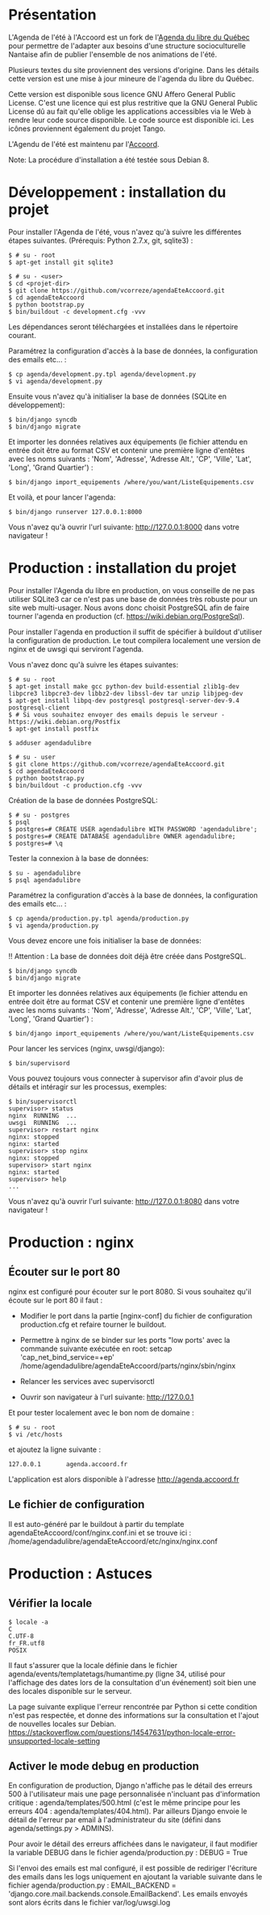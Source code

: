 Présentation
============

L'Agenda de l'été à l'Accoord est un fork de l'[Agenda du libre du Québec](https://github.com/mlhamel/agendadulibre) pour
permettre de l'adapter aux besoins d'une structure socioculturelle Nantaise
afin de publier l'ensemble de nos animations de l'été.

Plusieurs textes du site proviennent des versions d'origine. Dans les détails cette
version est une mise à jour mineure de l'agenda du libre du Québec.

Cette version est disponible sous licence GNU Affero General Public License.
C'est une licence qui est plus restritive que la GNU General Public License
dû au fait qu'elle oblige les applications accessibles via le Web à rendre leur
 code source disponible. Le code source est disponible ici. Les
icônes proviennent également du projet Tango.

L'Agendu de l'été est maintenu par l'[Accoord](https://www.accoord.fr/).

Note: La procédure d'installation a été testée sous Debian 8.

Développement : installation du projet
======================================

Pour installer l'Agenda de l'été, vous n'avez qu'à suivre les différentes
étapes suivantes. (Prérequis: Python 2.7.x, git, sqlite3) :

    $ # su - root
    $ apt-get install git sqlite3

    $ # su - <user>
    $ cd <projet-dir>
    $ git clone https://github.com/vcorreze/agendaEteAccoord.git
    $ cd agendaEteAccoord
    $ python bootstrap.py
    $ bin/buildout -c development.cfg -vvv

Les dépendances seront téléchargées et installées dans le répertoire courant.

Paramétrez la configuration d'accès à la base de données, la 
configuration des emails etc... :

    $ cp agenda/development.py.tpl agenda/development.py
    $ vi agenda/development.py
    
Ensuite vous n'avez qu'à initialiser la base de données (SQLite en
développement):

    $ bin/django syncdb
    $ bin/django migrate

Et importer les données relatives aux équipements (le fichier attendu 
en entrée doit être au format CSV et contenir une première ligne 
d'entêtes avec les noms suivants : 'Nom', 'Adresse', 'Adresse Alt.', 
'CP', 'Ville', 'Lat', 'Long', 'Grand Quartier') :

    $ bin/django import_equipements /where/you/want/ListeEquipements.csv

Et voilà, et pour lancer l'agenda:

    $ bin/django runserver 127.0.0.1:8000

Vous n'avez qu'à ouvrir l'url suivante: http://127.0.0.1:8000 dans votre
navigateur !

Production : installation du projet
===================================

Pour installer l'Agenda du libre en production, on vous conseille de ne pas 
utiliser SQLite3 car ce n'est pas une base de données très robuste pour un 
site web multi-usager. Nous avons donc choisit PostgreSQL afin de faire tourner 
l'agenda en production (cf. https://wiki.debian.org/PostgreSql).

Pour installer l'agenda en production il suffit de spécifier à buildout 
d'utiliser la configuration de production. Le tout compilera localement une
version de nginx et de uwsgi qui serviront l'agenda.

Vous n'avez donc qu'à suivre les étapes suivantes:

    $ # su - root
    $ apt-get install make gcc python-dev build-essential zlib1g-dev libpcre3 libpcre3-dev libbz2-dev libssl-dev tar unzip libjpeg-dev
    $ apt-get install libpq-dev postgresql postgresql-server-dev-9.4 postgresql-client 
    $ # Si vous souhaitez envoyer des emails depuis le serveur - https://wiki.debian.org/Postfix
    $ apt-get install postfix
    
    $ adduser agendadulibre

    $ # su - user
    $ git clone https://github.com/vcorreze/agendaEteAccoord.git
    $ cd agendaEteAccoord
    $ python bootstrap.py
    $ bin/buildout -c production.cfg -vvv

Création de la base de données PostgreSQL:

    $ # su - postgres
    $ psql
    $ postgres=# CREATE USER agendadulibre WITH PASSWORD 'agendadulibre';
    $ postgres=# CREATE DATABASE agendadulibre OWNER agendadulibre;
    $ postgres=# \q

Tester la connexion à la base de données:

    $ su - agendadulibre
    $ psql agendadulibre

Paramétrez la configuration d'accès à la base de données, la 
configuration des emails etc... :

    $ cp agenda/production.py.tpl agenda/production.py
    $ vi agenda/production.py

Vous devez encore une fois initialiser la base de données:

!! Attention : La base de données doit déjà être créée dans PostgreSQL.

    $ bin/django syncdb
    $ bin/django migrate

Et importer les données relatives aux équipements (le fichier attendu 
en entrée doit être au format CSV et contenir une première ligne 
d'entêtes avec les noms suivants : 'Nom', 'Adresse', 'Adresse Alt.', 
'CP', 'Ville', 'Lat', 'Long', 'Grand Quartier') :

    $ bin/django import_equipements /where/you/want/ListeEquipements.csv

Pour lancer les services (nginx, uwsgi/django):

    $ bin/supervisord
    
Vous pouvez toujours vous connecter à supervisor afin d'avoir plus de détails
et intéragir sur les processus, exemples:

    $ bin/supervisorctl
    supervisor> status
    nginx  RUNNING  ...
    uwsgi  RUNNING  ...
    supervisor> restart nginx
    nginx: stopped
    nginx: started
    supervisor> stop nginx
    nginx: stopped
    supervisor> start nginx
    nginx: started
    supervisor> help
    ...

Vous n'avez qu'à ouvrir l'url suivante: http://127.0.0.1:8080 dans votre
navigateur !

Production : nginx
==================

Écouter sur le port 80
----------------------

nginx est configuré pour écouter sur le port 8080. Si vous souhaitez qu'il 
écoute sur le port 80 il faut :

- Modifier le port dans la partie [nginx-conf] du fichier de configuration
  production.cfg et refaire tourner le buildout.

- Permettre à nginx de se binder sur les ports "low ports' avec la commande 
  suivante exécutée en root: setcap 'cap_net_bind_service=+ep' /home/agendadulibre/agendaEteAccoord/parts/nginx/sbin/nginx

- Relancer les services avec supervisorctl

- Ouvrir son navigateur à l'url suivante: http://127.0.0.1

Et pour tester localement avec le bon nom de domaine :

    $ # su - root
    $ vi /etc/hosts

et ajoutez la ligne suivante :

    127.0.0.1       agenda.accoord.fr

L'application est alors disponible à l'adresse http://agenda.accoord.fr

Le fichier de configuration
---------------------------

Il est auto-généré par le buildout à partir du template agendaEteAccoord/conf/nginx.conf.ini
et se trouve ici : /home/agendadulibre/agendaEteAccoord/etc/nginx/nginx.conf

Production : Astuces
=====================

Vérifier la locale
----------------------

    $ locale -a
    C
    C.UTF-8
    fr_FR.utf8
    POSIX

Il faut s'assurer que la locale définie dans le fichier agenda/events/templatetags/humantime.py (ligne 34, 
utilisé pour l'affichage des dates lors de la consultation d'un événement) soit bien une des locales 
disponible sur le serveur.

La page suivante explique l'erreur rencontrée par Python si cette condition n'est pas respectée, et donne des 
informations sur la consultation et l'ajout de nouvelles locales sur Debian.
https://stackoverflow.com/questions/14547631/python-locale-error-unsupported-locale-setting

Activer le mode debug en production
-------------------------------------

En configuration de production, Django n'affiche pas le détail des erreurs 500 à l'utilisateur mais une page 
personnalisée n'incluant pas d'information critique : agenda/templates/500.html (c'est le même principe pour 
les erreurs 404 : agenda/templates/404.html). Par ailleurs Django envoie le détail de l'erreur par 
email à l'administrateur du site (défini dans agenda/settings.py > ADMINS).

Pour avoir le détail des erreurs affichées dans le navigateur, il faut modifier la variable DEBUG dans le fichier
agenda/production.py : DEBUG = True

Si l'envoi des emails est mal configuré, il est possible de rediriger l'écriture des emails dans les logs uniquement 
en ajoutant la variable suivante dans le fichier agenda/production.py : EMAIL_BACKEND = 'django.core.mail.backends.console.EmailBackend'.
Les emails envoyés sont alors écrits dans le fichier var/log/uwsgi.log









